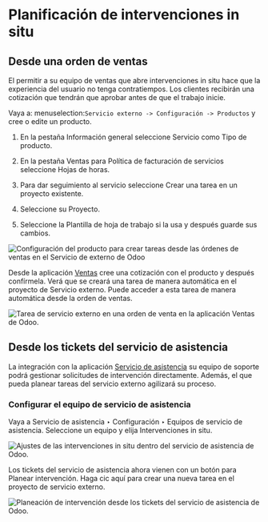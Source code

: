 # Planificación de intervenciones in situ

## Desde una orden de ventas

El permitir a su equipo de ventas que abre intervenciones in situ hace que la
experiencia del usuario no tenga contratiempos. Los clientes recibirán una
cotización que tendrán que aprobar antes de que el trabajo inicie.

Vaya a: menuselection:`Servicio externo -> Configuración -> Productos` y cree
o edite un producto.

  1. En la pestaña Información general seleccione Servicio como Tipo de producto.

  2. En la pestaña Ventas para Política de facturación de servicios seleccione Hojas de horas.

  3. Para dar seguimiento al servicio seleccione Crear una tarea en un proyecto existente.

  4. Seleccione su Proyecto.

  5. Seleccione la Plantilla de hoja de trabajo si la usa y después guarde sus cambios.

![Configuración del producto para crear tareas desde las órdenes de ventas en
el Servicio de externo de Odoo](../../../_images/product-configuration1.png)

Desde la aplicación [Ventas](../../sales/sales.html) cree una cotización con
el producto y después confírmela. Verá que se creará una tarea de manera
automática en el proyecto de Servicio externo. Puede acceder a esta tarea de
manera automática desde la orden de ventas.

![Tarea de servicio externo en una orden de venta en la aplicación Ventas de
Odoo.](../../../_images/task-on-so.png)

## Desde los tickets del servicio de asistencia

La integración con la aplicación [Servicio de asistencia](../helpdesk.html) su
equipo de soporte podrá gestionar solicitudes de intervención directamente.
Además, el que pueda planear tareas del servicio externo agilizará su proceso.

### Configurar el equipo de servicio de asistencia

Vaya a Servicio de asistencia ‣ Configuración ‣ Equipos de servicio de
asistencia. Seleccione un equipo y elija Intervenciones in situ.

![Ajustes de las intervenciones in situ dentro del servicio de asistencia de
Odoo.](../../../_images/helpdesk-settings.png)

Los tickets del servicio de asistencia ahora vienen con un botón para Planear
intervención. Haga cic aquí para crear una nueva tarea en el proyecto de
servicio externo.

![Planeación de intervención desde los tickets del servicio de asistencia de
Odoo.](../../../_images/plan-intervention-from-ticket.png)

